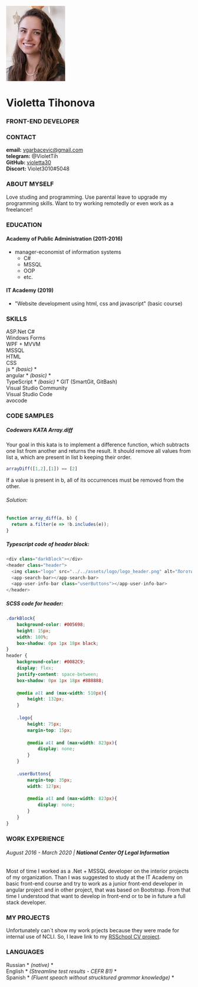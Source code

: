 ![CV photo](/CV_foto_ccexpress.jpeg)
# Violetta Tihonova 
### FRONT-END DEVELOPER
### CONTACT
**email:** vgarbacevic@gmail.com  
**telegram:** @VioletTih  
**GitHub:** [violetta30](https://github.com/violetta30)   
**Discort:** Violet3010#5048  

### ABOUT MYSELF  

Love studing and programming. Use parental leave to upgrade my programming skills. Want to try working remotedly or even work as a freelancer!  

### EDUCATION  
#### **Academy of Public Administration (2011-2016)**   
- manager-economist of information systems  
  - C#  
  - MSSQL  
  - OOP  
  - etc.  

#### **IT Academy (2019)** 
- \"Website development using html, css and javascript\" (basic course)

### SKILLS
ASP.Net 
C#  
Windows Forms  
WPF + MVVM  
MSSQL  
HTML   
CSS  
js * *(basic)* *  
angular * *(basic)* *  
TypeScript * *(basic)* *
GIT (SmartGit, GitBash)  
Visual Studio Community  
Visual Studio Code  
avocode 

### CODE SAMPLES  

##### Codewars KATA Array.diff

Your goal in this kata is to implement a difference function, which subtracts one list from another and returns the result. It should remove all values from list a, which are present in list b keeping their order.  
```javascript
arrayDiff([1,2],[1]) == [2]  
```
If a value is present in b, all of its occurrences must be removed from the other.   
###### Solution:   
```javascript
function array_diff(a, b) {
  return a.filter(e => !b.includes(e));
}
```


##### Typescript code of header block:  
```typescript
<div class="darkBlock"></div>
<header class="header">
  <img class="logo" src="../../assets/logo/logo_header.png" alt="Логотип">
  <app-search-bar></app-search-bar>
  <app-user-info-bar class="userButtons"></app-user-info-bar>
</header>
```   
##### SCSS code for header:   
```scss
.darkBlock{
    background-color: #005698;
    height: 15px;
    width: 100%;
    box-shadow: 0px 1px 18px black;
}
header {
    background-color: #0082C9;
    display: flex;
    justify-content: space-between;
    box-shadow: 0px 1px 18px #888888;

    @media all and (max-width: 510px){
        height: 132px;
    }

    .logo{
        height: 75px;
        margin-top: 15px;

        @media all and (max-width: 823px){
            display: none;
        }
    }

    .userButtons{
        margin-top: 35px;    
        width: 127px;

        @media all and (max-width: 823px){
            display: none;
        }
    }
}
```   

### WORK EXPERIENCE
###### August 2016 - March 2020 | **National Center Of Legal Information**
Most of time I worked as a .Net + MSSQL developer on the interior projects of my organization. Than I was suggested to study at the IT Academy on basic front-end course and try to work as a junior front-end developer in angular project and in other project, that was based on Bootstrap. From that time I understood that want to develop in front-end or to be in future a full stack developer. 

### MY PROJECTS

Unfortunately can`t show my work prjects because they were made for internal use of NCLI. So, I leave link to my [RSSchool CV project](https://github.com/violetta30/rsschool-cv).

### LANGUAGES

Russian * *(native)* *  
English * *(Streamline test results - CEFR B1)* *  
Spanish * *(Fluent speach without strucktured grammar knowledge)* * 
